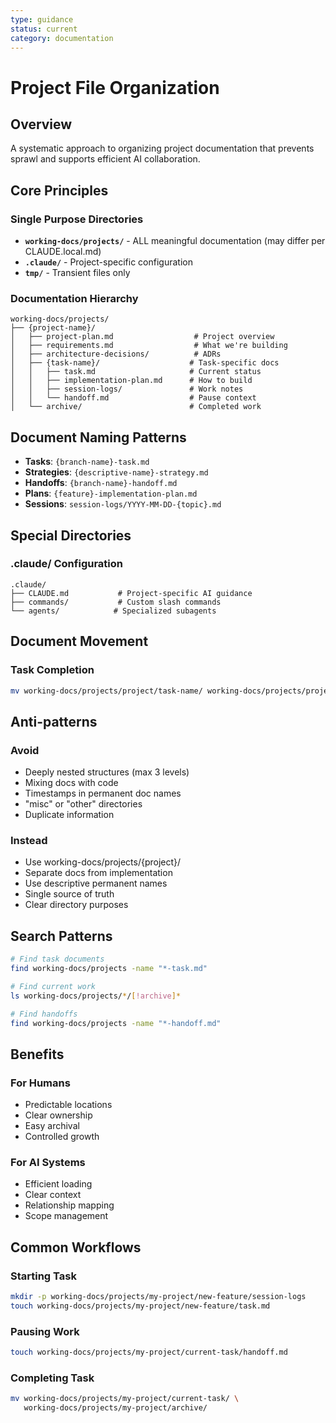 ```yaml
---
type: guidance
status: current
category: documentation
---
```


# Project File Organization

## Overview
A systematic approach to organizing project documentation that prevents sprawl and supports efficient AI collaboration.

## Core Principles

### Single Purpose Directories
- **`working-docs/projects/`** - ALL meaningful documentation (may differ per CLAUDE.local.md)
- **`.claude/`** - Project-specific configuration
- **`tmp/`** - Transient files only

### Documentation Hierarchy
```
working-docs/projects/
├── {project-name}/
│   ├── project-plan.md                  # Project overview
│   ├── requirements.md                  # What we're building
│   ├── architecture-decisions/          # ADRs
│   ├── {task-name}/                    # Task-specific docs
│   │   ├── task.md                     # Current status
│   │   ├── implementation-plan.md      # How to build
│   │   ├── session-logs/               # Work notes
│   │   └── handoff.md                  # Pause context
│   └── archive/                        # Completed work
```

## Document Naming Patterns

- **Tasks**: `{branch-name}-task.md`
- **Strategies**: `{descriptive-name}-strategy.md`
- **Handoffs**: `{branch-name}-handoff.md`
- **Plans**: `{feature}-implementation-plan.md`
- **Sessions**: `session-logs/YYYY-MM-DD-{topic}.md`

## Special Directories

### .claude/ Configuration
```
.claude/
├── CLAUDE.md           # Project-specific AI guidance
├── commands/           # Custom slash commands
└── agents/            # Specialized subagents
```

## Document Movement

### Task Completion
```bash
mv working-docs/projects/project/task-name/ working-docs/projects/project/archive/
```

## Anti-patterns

### Avoid
- Deeply nested structures (max 3 levels)
- Mixing docs with code
- Timestamps in permanent doc names
- "misc" or "other" directories
- Duplicate information

### Instead
- Use working-docs/projects/{project}/
- Separate docs from implementation
- Use descriptive permanent names
- Single source of truth
- Clear directory purposes

## Search Patterns

```bash
# Find task documents
find working-docs/projects -name "*-task.md"

# Find current work
ls working-docs/projects/*/[!archive]*

# Find handoffs
find working-docs/projects -name "*-handoff.md"
```

## Benefits

### For Humans
- Predictable locations
- Clear ownership
- Easy archival
- Controlled growth

### For AI Systems
- Efficient loading
- Clear context
- Relationship mapping
- Scope management

## Common Workflows

### Starting Task
```bash
mkdir -p working-docs/projects/my-project/new-feature/session-logs
touch working-docs/projects/my-project/new-feature/task.md
```

### Pausing Work
```bash
touch working-docs/projects/my-project/current-task/handoff.md
```

### Completing Task
```bash
mv working-docs/projects/my-project/current-task/ \
   working-docs/projects/my-project/archive/
```